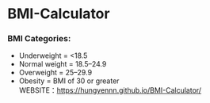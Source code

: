 # BMI-Calculator
### BMI Categories:</br>
* Underweight = <18.5</br>
* Normal weight = 18.5–24.9</br>
* Overweight = 25–29.9</br>
* Obesity = BMI of 30 or greater </br>
WEBSITE：https://hungyennn.github.io/BMI-Calculator/
